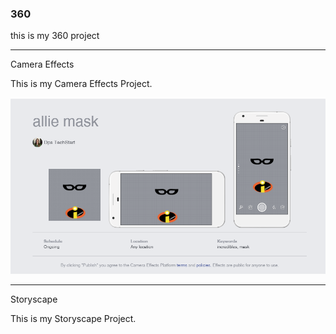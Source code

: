### 360

this is my 360 project

<script src="//360.vizor.io/scripts/embed.js" data-vizorurl="https://360.vizor.io/embed/v/kkrbr" ></script>

***

Camera Effects

This is my Camera Effects Project.

![Allie](https://github.com/bottomsalexandra/bottomsalexandra.github.io/blob/master/Allie%20Mask.PNG?raw=true "Optional Title")


***

Storyscape

This is my Storyscape Project.

<script src="//360.vizor.io/scripts/embed.js" data-vizorurl="https://patches.vizor.io/embed/bottomsalexandra/final-city" ></script>
